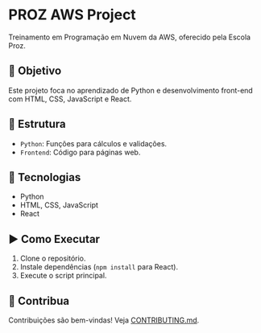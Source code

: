 # PROZ AWS Project

Treinamento em Programação em Nuvem da AWS, oferecido pela Escola Proz.

## 🚀 Objetivo
Este projeto foca no aprendizado de Python e desenvolvimento front-end com HTML, CSS, JavaScript e React.

## 📂 Estrutura
- `Python`: Funções para cálculos e validações.
- `Frontend`: Código para páginas web.
  
## 🔧 Tecnologias
- Python
- HTML, CSS, JavaScript
- React

## ▶️ Como Executar
1. Clone o repositório.
2. Instale dependências (`npm install` para React).
3. Execute o script principal.

## 🤝 Contribua
Contribuições são bem-vindas! Veja [CONTRIBUTING.md](link).
